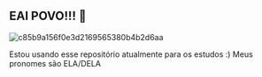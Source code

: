 ## EAI POVO!!! 👋

![c85b9a156f0e3d2169565380b4b2d6aa](https://github.com/user-attachments/assets/ab5f4397-cfca-407f-ac5d-e8d3cd787fb5)


Estou usando esse repositório atualmente para os estudos :)
Meus pronomes são ELA/DELA


